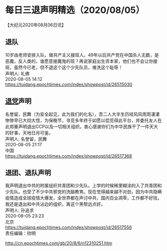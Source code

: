 # 每日三退声明精选（2020/08/05）
  
  
【大纪元2020年08月06日讯】  
## 退队  
10岁由老师安排入队，做共产主义接班人。49年以后共产党在中国杀人无数，是恶魔，反人类的，谁愿意接魔鬼的班？再说家庭出生资本家，他们也不会让你接班，虽然今已老，但不退这个这个少先队员，难洗这个耻辱！  
声明人: 礼佛  
2020-08-05 14:12  
https://tuidang.epochtimes.com/index/showpost/id/26515030  
## <a href="http://cn.epochtimes.com/gb/tag/%E9%80%80%E5%85%9A.html">退党</a>声明  
名誉留，民舞（为安全起见，此为我们的化名），吾二人大半生历经风风雨雨凄凄惨惨早已大彻大悟，为保晚节，寻觅多年终于如愿以偿觅得此平台，并委托友人在此郑重声明退出CCP以及一切相关组织。衷心感谢你们为中华民族干了一件天大的好事，天地日月可鉴。  
声明人: 名誉留，民舞  
2020-08-05 21:17  
中国  
https://tuidang.epochtimes.com/index/showpost/id/26517368  
## 退团、退队声明  
我声明退出中共的附属组织共青团和少先队。上学的时候稀里糊涂的入了共青团和少先队。也受了不少中共邪党的洗脑教育。现在觉得越来越不对劲，因为中共隐瞒疫情造成全球疫情大爆发，全世界都在声讨中共，国内百业凋零，工作都不好找，我还是退出和中共沾边的组织，离这个黑帮远点好。  
声明人: 孙追求  
2020-08-05 23:23  
北京  
https://tuidang.epochtimes.com/index/showpost/id/26517556  
责任编辑：欣明  
  
  
  
http://cn.epochtimes.com/gb/20/8/6/n12310251.htm

